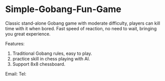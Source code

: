 # Simple-Gobang-Fun-Game
Classic stand-alone Gobang game with moderate difficulty, players can kill time with it when bored.
Fast speed of reaction, no need to wait, bringing you great experience.

Features:
1) Traditional Gobang rules, easy to play.
2) practice skill in chess playing with AI.
3) Support 8x8 chessboard.

Email: 
Tel: 
